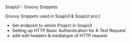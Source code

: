 SoapUI - Groovy Snippets:

Groovy Snippets used in SoapUI & SoapUI pro:)

* Set endpoint to whole Project in SoapUI
* Setting up HTTP Basic Authentication for A Test Request
* add-edit headers & mediatype of HTTP request
